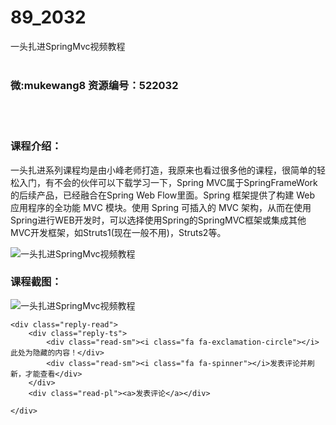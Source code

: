 # 89_2032
一头扎进SpringMvc视频教程
<br/></br>
<h3>微:mukewang8 资源编号：522032</h3>
<br/></br>
<h3>课程介绍：</h3>
<p>一头扎进系列课程均是由小峰老师打造，我原来也看过很多他的课程，很简单的轻松入门，有不会的伙伴可以下载学习一下，Spring MVC属于SpringFrameWork的后续产品，已经融合在Spring Web Flow里面。Spring 框架提供了构建 Web 应用程序的全功能 MVC 模块。使用 Spring 可插入的 MVC 架构，从而在使用Spring进行WEB开发时，可以选择使用Spring的SpringMVC框架或集成其他MVC开发框架，如Struts1(现在一般不用)，Struts2等。</p>
<p><img src="https://www.ko996.com/wp-content/uploads/img/2018/04/2-29.png" alt="一头扎进SpringMvc视频教程"></p>
<div class="info-desc">
<h3>课程截图：</h3>
<p><img src="https://www.ko996.com/wp-content/uploads/img/2018/04/3-31.png" alt="一头扎进SpringMvc视频教程"></p>


	<div class="reply-read">
		<div class="reply-ts">
			<div class="read-sm"><i class="fa fa-exclamation-circle"></i>此处为隐藏的内容！</div>
			<div class="read-sm"><i class="fa fa-spinner"></i>发表评论并刷新，才能查看</div>
		</div>
		<div class="read-pl"><a>发表评论</a></div>
		
    </div>
</div>
